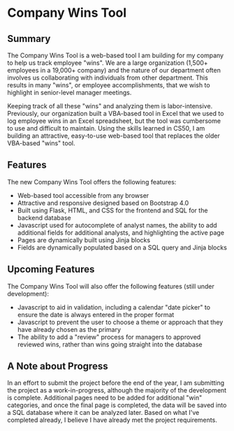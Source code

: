# Company Wins Tool

## Summary
The Company Wins Tool is a web-based tool I am building for my company to help us track employee "wins". We are a large organization (1,500+ employees in a 19,000+ company) and the nature of our department often involves us collaborating with individuals from other department. This results in many "wins", or employee accomplishments, that we wish to highlight in senior-level manager meetings.

Keeping track of all these "wins" and analyzing them is labor-intensive. Previously, our organization built a VBA-based tool in Excel that we used to log employee wins in an Excel spreadsheet, but the tool was cumbersome to use and difficult to maintain. Using the skills learned in CS50, I am building an attractive, easy-to-use web-based tool that replaces the older VBA-based "wins" tool.

## Features
The new Company Wins Tool offers the following features:

- Web-based tool accessible from any browser
- Attractive and responsive designed based on Bootstrap 4.0
- Built using Flask, HTML, and CSS for the frontend and SQL for the backend database
- Javascript used for autocomplete of analyst names, the ability to add additional fields for additional analysts, and highlighting the active page
- Pages are dynamically built using Jinja blocks
- Fields are dynamically populated based on a SQL query and Jinja blocks 

## Upcoming Features
The Company Wins Tool will also offer the following features (still under development):

- Javascript to aid in validation, including a calendar "date picker" to ensure the date is always entered in the proper format
- Javascript to prevent the user to choose a theme or approach that they have already chosen as the primary
- The ability to add a "review" process for managers to approved reviewed wins, rather than wins going straight into the database

## A Note about Progress
In an effort to submit the project before the end of the year, I am submitting the project as a work-in-progress, although the majority of the development is complete. Additional pages need to be added for additional "win" categories, and once the final page is completed, the data will be saved into a SQL database where it can be analyzed later. Based on what I've completed already, I believe I have already met the project requirements.
